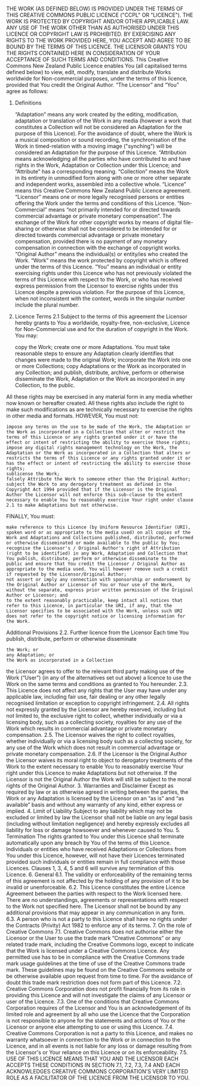  THE WORK (AS DEFINED BELOW) IS PROVIDED UNDER THE TERMS OF THIS CREATIVE COMMONS PUBLIC LICENCE ("CCPL" OR "LICENCE"). THE WORK IS PROTECTED BY COPYRIGHT AND/OR OTHER APPLICABLE LAW. ANY USE OF THE WORK OTHER THAN AS AUTHORISED UNDER THIS LICENCE OR COPYRIGHT LAW IS PROHIBITED. BY EXERCISING ANY RIGHTS TO THE WORK PROVIDED HERE, YOU ACCEPT AND AGREE TO BE BOUND BY THE TERMS OF THIS LICENCE. THE LICENSOR GRANTS YOU THE RIGHTS CONTAINED HERE IN CONSIDERATION OF YOUR ACCEPTANCE OF SUCH TERMS AND CONDITIONS.
This Creative Commons New Zealand Public Licence enables You (all capitalised terms defined below) to view, edit, modify, translate and distribute Works worldwide for Non-commercial purposes, under the terms of this licence, provided that You credit the Original Author.
“The Licensor”
and
“You”
agree as follows:
1. Definitions

    “Adaptation” means any work created by the editing, modification, adaptation or translation of the Work in any media (however a work that constitutes a Collection will not be considered an Adaptation for the purpose of this Licence). For the avoidance of doubt, where the Work is a musical composition or sound recording, the synchronisation of the Work in timed-relation with a moving image ("synching") will be considered an Adaptation for the purpose of this Licence.
    “Attribution means acknowledging all the parties who have contributed to and have rights in the Work, Adaptation or Collection under this Licence; and “Attribute” has a corresponding meaning.
    “Collection” means the Work in its entirety in unmodified form along with one or more other separate and independent works, assembled into a collective whole.
    “Licence” means this Creative Commons New Zealand Public Licence agreement.
    “Licensor” means one or more legally recognised persons or entities offering the Work under the terms and conditions of this Licence.
    “Non-Commercial” means “not primarily intended for or directed towards commercial advantage or private monetary compensation”. The exchange of the Work for other copyright works by means of digital file-sharing or otherwise shall not be considered to be intended for or directed towards commercial advantage or private monetary compensation, provided there is no payment of any monetary compensation in connection with the exchange of copyright works.
    “Original Author” means the individual(s) or entity/ies who created the Work.
    “Work” means the work protected by copyright which is offered under the terms of this Licence.
    “You” means an individual or entity exercising rights under this Licence who has not previously violated the terms of this Licence with respect to the Work, or who has received express permission from the Licensor to exercise rights under this Licence despite a previous violation.
    For the purpose of this Licence, when not inconsistent with the context, words in the singular number include the plural number.

2. Licence Terms
2.1 Subject to the terms of this agreement the Licensor hereby grants to You a worldwide, royalty-free, non-exclusive, Licence for Non-Commercial use and for the duration of copyright in the Work.
You may:

    copy the Work;
    create one or more Adaptations. You must take reasonable steps to ensure any Adaptation clearly identifies that changes were made to the original Work;
    incorporate the Work into one or more Collections;
    copy Adaptations or the Work as incorporated in any Collection; and
    publish, distribute, archive, perform or otherwise disseminate the Work, Adaptation or the Work as incorporated in any Collection, to the public.

All these rights may be exercised in any material form in any media whether now known or hereafter created. All these rights also include the right to make such modifications as are technically necessary to exercise the rights in other media and formats.
HOWEVER,
You must not:

    impose any terms on the use to be made of the Work, the Adaptation or the Work as incorporated in a Collection that alter or restrict the terms of this Licence or any rights granted under it or have the effect or intent of restricting the ability to exercise those rights;
    impose any digital rights management technology on the Work, the Adaptation or the Work as incorporated in a Collection that alters or restricts the terms of this Licence or any rights granted under it or has the effect or intent of restricting the ability to exercise those rights;
    sublicense the Work;
    falsely Attribute the Work to someone other than the Original Author;
    subject the Work to any derogatory treatment as defined in the Copyright Act 1994 provided that if the Licensor is the Original Author the Licensor will not enforce this sub-clause to the extent necessary to enable You to reasonably exercise Your right under clause 2.1 to make Adaptations but not otherwise.

FINALLY,
You must:

    make reference to this Licence (by Uniform Resource Identifier (URI), spoken word or as appropriate to the media used) on all copies of the Work and Adaptations and Collections published, distributed, performed or otherwise disseminated or made available to the public by You;
    recognise the Licensor's / Original Author's right of Attribution (right to be identified) in any Work, Adaptation and Collection that You publish, distribute, perform or otherwise disseminate to the public and ensure that You credit the Licensor / Original Author as appropriate to the media used. You will however remove such a credit if requested by the Licensor/Original Author;
    not assert or imply any connection with sponsorship or endorsement by the Original Author or Licensor of You or Your use of the Work, without the separate, express prior written permission of the Original Author or Licensor; and
    to the extent reasonably practicable, keep intact all notices that refer to this Licence, in particular the URI, if any, that the Licensor specifies to be associated with the Work, unless such URI does not refer to the copyright notice or licensing information for the Work.

Additional Provisions
2.2. Further licence from the Licensor
Each time You publish, distribute, perform or otherwise disseminate

    the Work; or
    any Adaptation; or
    the Work as incorporated in a Collection

the Licensor agrees to offer to the relevant third party making use of the Work (“User”) (in any of the alternatives set out above) a licence to use the Work on the same terms and conditions as granted to You hereunder.
2.3. This Licence does not affect any rights that the User may have under any applicable law, including fair use, fair dealing or any other legally recognised limitation or exception to copyright infringement.
2.4. All rights not expressly granted by the Licensor are hereby reserved, including but not limited to, the exclusive right to collect, whether individually or via a licensing body, such as a collecting society, royalties for any use of the Work which results in commercial advantage or private monetary compensation.
2.5. The Licensor waives the right to collect royalties, whether individually or via a licensing body such as a collecting society, for any use of the Work which does not result in commercial advantage or private monetary compensation.
2.6. If the Licensor is the Original Author the Licensor waives its moral right to object to derogatory treatments of the Work to the extent necessary to enable You to reasonably exercise Your right under this Licence to make Adaptations but not otherwise. If the Licensor is not the Original Author the Work will still be subject to the moral rights of the Original Author.
3. Warranties and Disclaimer
Except as required by law or as otherwise agreed in writing between the parties, the Work or any Adaptation is licensed by the Licensor on an “as is” and “as available” basis and without any warranty of any kind, either express or implied.
4. Limit of Liability
Subject to any liability which may not be excluded or limited by law the Licensor shall not be liable on any legal basis (including without limitation negligence) and hereby expressly excludes all liability for loss or damage howsoever and whenever caused to You.
5. Termination
The rights granted to You under this Licence shall terminate automatically upon any breach by You of the terms of this Licence. Individuals or entities who have received Adaptations or Collections from You under this Licence, however, will not have their Licences terminated provided such individuals or entities remain in full compliance with those Licences. Clauses 1, 3, 4, 5 and 6 will survive any termination of this Licence.
6. General
6.1. The validity or enforceability of the remaining terms of this agreement is not affected by the holding of any provision of it to be invalid or unenforceable.
6.2. This Licence constitutes the entire Licence Agreement between the parties with respect to the Work licensed here. There are no understandings, agreements or representations with respect to the Work not specified here. The Licensor shall not be bound by any additional provisions that may appear in any communication in any form.
6.3. A person who is not a party to this Licence shall have no rights under the Contracts (Privity) Act 1982 to enforce any of its terms.
7. On the role of Creative Commons
7.1. Creative Commons does not authorise either the Licensor or the User to use the trade mark “Creative Commons” or any related trade mark, including the Creative Commons logo, except to indicate that the Work is licensed under a Creative Commons Licence. Any permitted use has to be in compliance with the Creative Commons trade mark usage guidelines at the time of use of the Creative Commons trade mark. These guidelines may be found on the Creative Commons website or be otherwise available upon request from time to time. For the avoidance of doubt this trade mark restriction does not form part of this Licence.
7.2. Creative Commons Corporation does not profit financially from its role in providing this Licence and will not investigate the claims of any Licensor or user of the Licence.
7.3. One of the conditions that Creative Commons Corporation requires of the Licensor and You is an acknowledgement of its limited role and agreement by all who use the Licence that the Corporation is not responsible to anyone for the statements and actions of You or the Licensor or anyone else attempting to use or using this Licence.
7.4. Creative Commons Corporation is not a party to this Licence, and makes no warranty whatsoever in connection to the Work or in connection to the Licence, and in all events is not liable for any loss or damage resulting from the Licensor's or Your reliance on this Licence or on its enforceability.
7.5. USE OF THIS LICENCE MEANS THAT YOU AND THE LICENSOR EACH ACCEPTS THESE CONDITIONS IN SECTION 7.1, 7.2, 7.3, 7.4 AND EACH ACKNOWLEDGES CREATIVE COMMONS CORPORATION'S VERY LIMITED ROLE AS A FACILITATOR OF THE LICENCE FROM THE LICENSOR TO YOU.
